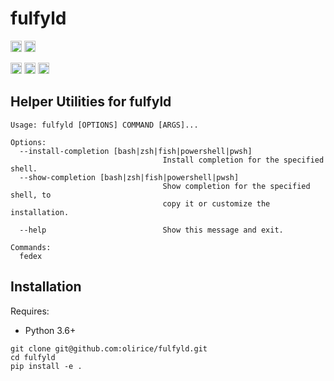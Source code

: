 # fulfyld

<p>

<a href="https://github.com/olirice/fulfyld/actions"><img src="https://github.com/olirice/flupy/workflows/Tests/badge.svg" alt="Tests" height="18"></a>
<a href="https://github.com/psf/black">
        <img src="https://img.shields.io/badge/code%20style-black-000000.svg" alt="Codestyle Black" height="18">
    </a>
</p>

<p>
    <a href="https://www.python.org/downloads/"><img src="https://img.shields.io/badge/python-3.6+-blue.svg" alt="Python version" height="18"></a>
    <a href="https://badge.fury.io/py/fulfyld"><img src="https://badge.fury.io/py/fulfyld.svg" alt="PyPI version" height="18"></a>
    <a href="https://pypi.org/project/fulfyld/"><img src="https://img.shields.io/pypi/dm/fulfyld.svg" alt="Download count" height="18"></a>
</p>


## Helper Utilities for fulfyld


```
Usage: fulfyld [OPTIONS] COMMAND [ARGS]...

Options:
  --install-completion [bash|zsh|fish|powershell|pwsh]
                                  Install completion for the specified shell.
  --show-completion [bash|zsh|fish|powershell|pwsh]
                                  Show completion for the specified shell, to
                                  copy it or customize the installation.

  --help                          Show this message and exit.

Commands:
  fedex
```


## Installation

Requires:

- Python 3.6+


```shell
git clone git@github.com:olirice/fulfyld.git
cd fulfyld
pip install -e .
```
